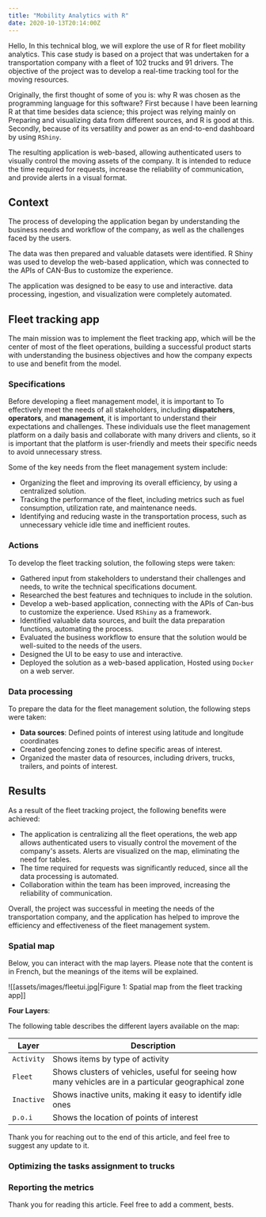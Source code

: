 ```yaml
---
title: "Mobility Analytics with R"
date: 2020-10-13T20:14:00Z
---
```


Hello, In this technical blog, we will explore the use of R for fleet mobility analytics. This case study is based on a project that was undertaken for a transportation company with a fleet of 102 trucks and 91 drivers. The objective of the project was to develop a real-time tracking tool for the moving resources. 

Originally, the first thought of some of you is: why R was chosen as the programming language for this software? First because I have been learning R at that time besides data science; this project was relying mainly on Preparing and visualizing data from different sources, and R is good at this. Secondly, because of its versatility and power as an end-to-end dashboard by using `RShiny`. 

The resulting application is web-based, allowing authenticated users to visually control the moving assets of the company. It is intended to reduce the time required for requests, increase the reliability of communication, and provide alerts in a visual format.  

## Context  

The process of developing the application began by understanding the business needs and workflow of the company, as well as the challenges faced by the users. 

The data was then prepared and valuable datasets were identified. R Shiny was used to develop the web-based application, which was connected to the APIs of CAN-Bus to customize the experience. 

The application was designed to be easy to use and interactive. data processing, ingestion, and visualization were completely automated.

## Fleet tracking app

The main mission was to implement the fleet tracking app, which will be the center of most of the fleet operations, building a successful product starts with understanding the business objectives and how the company expects to use and benefit from the model. 

### Specifications

Before developing a fleet management model, it is important to To effectively meet the needs of all stakeholders, including **dispatchers**, **operators**, and **management**, it is important to understand their expectations and challenges. These individuals use the fleet management platform on a daily basis and collaborate with many drivers and clients, so it is important that the platform is user-friendly and meets their specific needs to avoid unnecessary stress.

Some of the key needs from the fleet management system include:

- Organizing the fleet and improving its overall efficiency, by using a centralized solution.
- Tracking the performance of the fleet, including metrics such as fuel consumption, utilization rate, and maintenance needs.
- Identifying and reducing waste in the transportation process, such as unnecessary vehicle idle time and inefficient routes.

### Actions

To develop the fleet tracking solution, the following steps were taken:

- Gathered input from stakeholders to understand their challenges and needs, to write the technical specifications document.
- Researched the best features and techniques to include in the solution.
- Develop a web-based application, connecting with the APIs of Can-bus to customize the experience. Used `RShiny` as a framework.
- Identified valuable data sources, and built the data preparation functions, automating the process.
- Evaluated the business workflow to ensure that the solution would be well-suited to the needs of the users.
- Designed the UI to be easy to use and interactive.
- Deployed the solution as a web-based application, Hosted using `Docker` on a web server.

### Data processing

To prepare the data for the fleet management solution, the following steps were taken:

- **Data sources**: Defined points of interest using latitude and longitude coordinates
- Created geofencing zones to define specific areas of interest.
- Organized the master data of resources, including drivers, trucks, trailers, and points of interest.

## Results 

As a result of the fleet tracking project, the following benefits were achieved:

- The application is centralizing all the fleet operations, the web app allows authenticated users to visually control the movement of the company's assets. Alerts are visualized on the map, eliminating the need for tables.
- The time required for requests was significantly reduced, since all the data processing is automated.
- Collaboration within the team has been improved, increasing the reliability of communication.

Overall, the project was successful in meeting the needs of the transportation company, and the application has helped to improve the efficiency and effectiveness of the fleet management system.

### Spatial map
  
Below, you can interact with the map layers. Please note that the content is in French, but the meanings of the items will be explained.

![[assets/images/fleetui.jpg|Figure 1: Spatial map from the fleet tracking app]]
  
**Four Layers**:   

The following table describes the different layers available on the map:
  
| Layer        | Description |
| ------------ | ----------- |
| `Activity`       | Shows items by type of activity |
| `Fleet`     | Shows clusters of vehicles, useful for seeing how many vehicles are in a particular geographical zone |
| `Inactive`   | Shows inactive units, making it easy to identify idle ones |
| `p.o.i`        | Shows the location of points of interest |
  
Thank you for reaching out to the end of this article, and feel free to suggest any update to it.

### Optimizing the tasks assignment to trucks

### Reporting the metrics

Thank you for reading this article. Feel free to add a comment, bests.